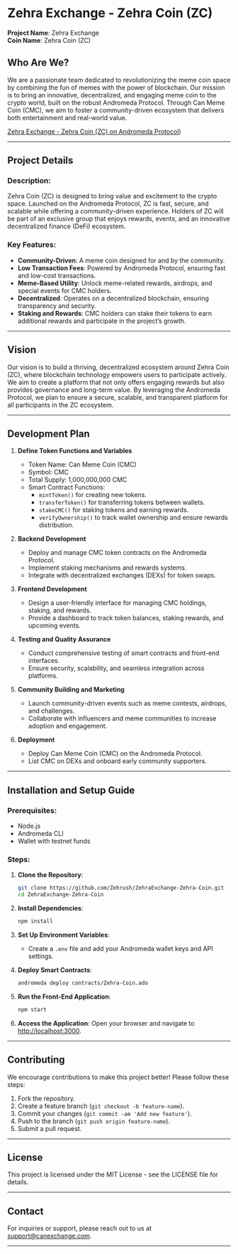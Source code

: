 # Zehra Exchange - Zehra Coin (ZC)
**Project Name**: Zehra Exchange  
**Coin Name**: Zehra Coin (ZC)

## Who Are We?
We are a passionate team dedicated to revolutionizing the meme coin space by combining the fun of memes with the power of blockchain. Our mission is to bring an innovative, decentralized, and engaging meme coin to the crypto world, built on the robust Andromeda Protocol. Through Can Meme Coin (CMC), we aim to foster a community-driven ecosystem that delivers both entertainment and real-world value.

[Zehra Exchange - Zehra Coin (ZC) on Andromeda Protocol](https://embeddables.testnet.andromedaprotocol.io/galileo-4/ZehraExchange))

---

## Project Details

### Description:
Zehra Coin (ZC) is designed to bring value and excitement to the crypto space. Launched on the Andromeda Protocol, ZC is fast, secure, and scalable while offering a community-driven experience. Holders of ZC will be part of an exclusive group that enjoys rewards, events, and an innovative decentralized finance (DeFi) ecosystem.

### Key Features:
- **Community-Driven**: A meme coin designed for and by the community.
- **Low Transaction Fees**: Powered by Andromeda Protocol, ensuring fast and low-cost transactions.
- **Meme-Based Utility**: Unlock meme-related rewards, airdrops, and special events for CMC holders.
- **Decentralized**: Operates on a decentralized blockchain, ensuring transparency and security.
- **Staking and Rewards**: CMC holders can stake their tokens to earn additional rewards and participate in the project’s growth.

---

## Vision

Our vision is to build a thriving, decentralized ecosystem around Zehra Coin (ZC), where blockchain technology empowers users to participate actively. We aim to create a platform that not only offers engaging rewards but also provides governance and long-term value. By leveraging the Andromeda Protocol, we plan to ensure a secure, scalable, and transparent platform for all participants in the ZC ecosystem.

---

## Development Plan

1. **Define Token Functions and Variables**
   - Token Name: Can Meme Coin (CMC)
   - Symbol: CMC
   - Total Supply: 1,000,000,000 CMC
   - Smart Contract Functions:
     - `mintToken()` for creating new tokens.
     - `transferToken()` for transferring tokens between wallets.
     - `stakeCMC()` for staking tokens and earning rewards.
     - `verifyOwnership()` to track wallet ownership and ensure rewards distribution.

2. **Backend Development**
   - Deploy and manage CMC token contracts on the Andromeda Protocol.
   - Implement staking mechanisms and rewards systems.
   - Integrate with decentralized exchanges (DEXs) for token swaps.

3. **Frontend Development**
   - Design a user-friendly interface for managing CMC holdings, staking, and rewards.
   - Provide a dashboard to track token balances, staking rewards, and upcoming events.

4. **Testing and Quality Assurance**
   - Conduct comprehensive testing of smart contracts and front-end interfaces.
   - Ensure security, scalability, and seamless integration across platforms.

5. **Community Building and Marketing**
   - Launch community-driven events such as meme contests, airdrops, and challenges.
   - Collaborate with influencers and meme communities to increase adoption and engagement.

6. **Deployment**
   - Deploy Can Meme Coin (CMC) on the Andromeda Protocol.
   - List CMC on DEXs and onboard early community supporters.

---

## Installation and Setup Guide

### Prerequisites:
- Node.js
- Andromeda CLI
- Wallet with testnet funds

### Steps:

1. **Clone the Repository**:
   ```bash
   git clone https://github.com/Zehrush/ZehraExchange-Zehra-Coin.git
   cd ZehraExchange-Zehra-Coin
   ```

2. **Install Dependencies**:
   ```bash
   npm install
   ```

3. **Set Up Environment Variables**:
   - Create a `.env` file and add your Andromeda wallet keys and API settings.

4. **Deploy Smart Contracts**:
   ```bash
   andromeda deploy contracts/Zehra-Coin.ado
   ```

5. **Run the Front-End Application**:
   ```bash
   npm start
   ```

6. **Access the Application**: Open your browser and navigate to [http://localhost:3000](http://localhost:3000).

---

## Contributing

We encourage contributions to make this project better! Please follow these steps:
1. Fork the repository.
2. Create a feature branch (`git checkout -b feature-name`).
3. Commit your changes (`git commit -am 'Add new feature'`).
4. Push to the branch (`git push origin feature-name`).
5. Submit a pull request.

---

## License
This project is licensed under the MIT License - see the LICENSE file for details.

---

## Contact
For inquiries or support, please reach out to us at [support@canexchange.com](mailto:support@canexchange.com).

---
